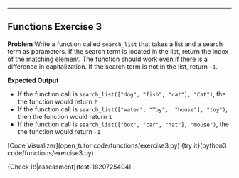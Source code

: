 ----------

## Functions Exercise 3

**Problem**
Write a function called `search_list` that takes a list and a search term as parameters. If the search term is located in the list, return the index of the matching element. The function should work even if there is a difference in capitalization. If the search term is not in the list, return `-1`.

**Expected Output**
* If the function call is `search_list(["dog", "fish", "cat"], "Cat")`, the the function would return `2`
* If the function call is `search_list(["water", "Toy",  "house"], "toy")`, then the function would return `1`
* If the function call is `search_list(["box", "car", "hat"], "mouse")`, the the function would return `-1`

[Code Visualizer](open_tutor code/functions/exercise3.py)
{try it}(python3 code/functions/exercise3.py)

{Check It!|assessment}(test-1820725404)
